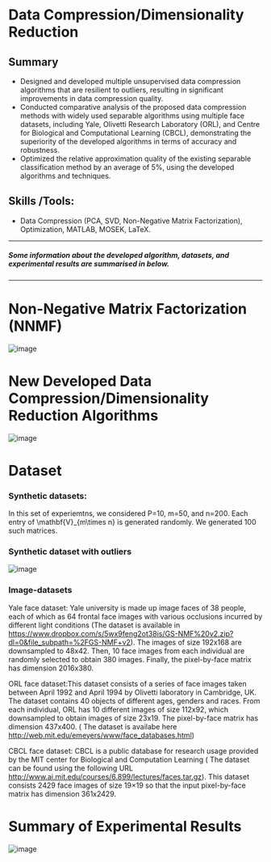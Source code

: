 # Data Compression/Dimensionality Reduction
## Summary
-	Designed and developed multiple unsupervised data compression algorithms that are resilient to outliers, resulting in significant improvements in data compression quality.
-	Conducted comparative analysis of the proposed data compression methods with widely used separable algorithms using multiple face datasets, including Yale, Olivetti Research Laboratory (ORL), and Centre for Biological and Computational Learning (CBCL), demonstrating the superiority of the developed algorithms in terms of accuracy and robustness. 
-	Optimized the relative approximation quality of the existing separable classification method by an average of 5%, using the developed algorithms and techniques.

## Skills /Tools: 
- Data Compression (PCA, SVD, Non-Negative Matrix Factorization), Optimization, MATLAB, MOSEK, LaTeX. 

-----------------------------------------------------------------------------------------------------------------------------------------------------------------------------------
##### Some information about the developed algorithm, datasets, and experimental results are summarised in below. 
-----------------------------------------------------------------------------------------------------------------------------------------------------------------------------------
# Non-Negative Matrix Factorization (NNMF)
![image](https://user-images.githubusercontent.com/59096353/128291454-2ee0fcbd-9c97-47ad-9421-3965ed3314f9.png)

# New Developed Data Compression/Dimensionality Reduction Algorithms
![image](https://user-images.githubusercontent.com/59096353/128288959-afcee4bb-95b0-47bc-830d-c9e13bbc3296.png)

# Dataset
### Synthetic datasets:
In this set of experiemtns, we considered P=10, m=50, and n=200. Each entry of \mathbf{V}_{m\times n} is generated randomly. We generated 100 such matrices. 
### Synthetic dataset with outliers
 ![image](https://user-images.githubusercontent.com/59096353/128291338-69a480a2-04ad-48d4-a123-b117861b4ba2.png)
### Image-datasets
Yale face dataset: Yale university is made up image faces of 38 people, each of which as 64 frontal face images with various occlusions incurred by different light conditions (The dataset is available in https://www.dropbox.com/s/5wx9feng2ot38is/GS-NMF%20v2.zip?dl=0&file_subpath=%2FGS-NMF+v2). The images of size 192x168 are downsampled to 48x42. Then, 10 face images from each individual are randomly selected to obtain 380 images. Finally, the pixel-by-face matrix has dimension 2016x380. 

ORL face dataset:This dataset consists of a series of face images taken between April 1992 and April 1994 by Olivetti laboratory in Cambridge, UK. The dataset contains 40 objects of different ages, genders and races. From each individual, ORL has 10 different images of size 112x92, which downsampled to obtain images of size 23x19. The pixel-by-face matrix has dimension 437x400. ( The dataset is availabe here http://web.mit.edu/emeyers/www/face_databases.html)

CBCL face dataset: CBCL is a public database for research usage provided by the MIT center for Biological and Computation Learning ( The dataset can be found using the following URL http://www.ai.mit.edu/courses/6.899/lectures/faces.tar.gz). This dataset consists 2429 face images of size 19$\times$19 so that the input pixel-by-face matrix has dimension 361x2429.

# Summary of Experimental Results
![image](https://user-images.githubusercontent.com/59096353/128288672-5268becc-c860-4559-a605-a20c63db3a5c.png)
